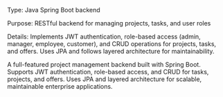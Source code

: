 Type: Java Spring Boot backend

Purpose: RESTful backend for managing projects, tasks, and user roles

Details: Implements JWT authentication, role-based access (admin, manager, employee, customer), and CRUD operations for projects, tasks, and offers. Uses JPA and follows layered architecture for maintainability.

A full-featured project management backend built with Spring Boot. Supports JWT authentication, role-based access, and CRUD for tasks, projects, and offers. Uses JPA and layered architecture for scalable, maintainable enterprise applications.
